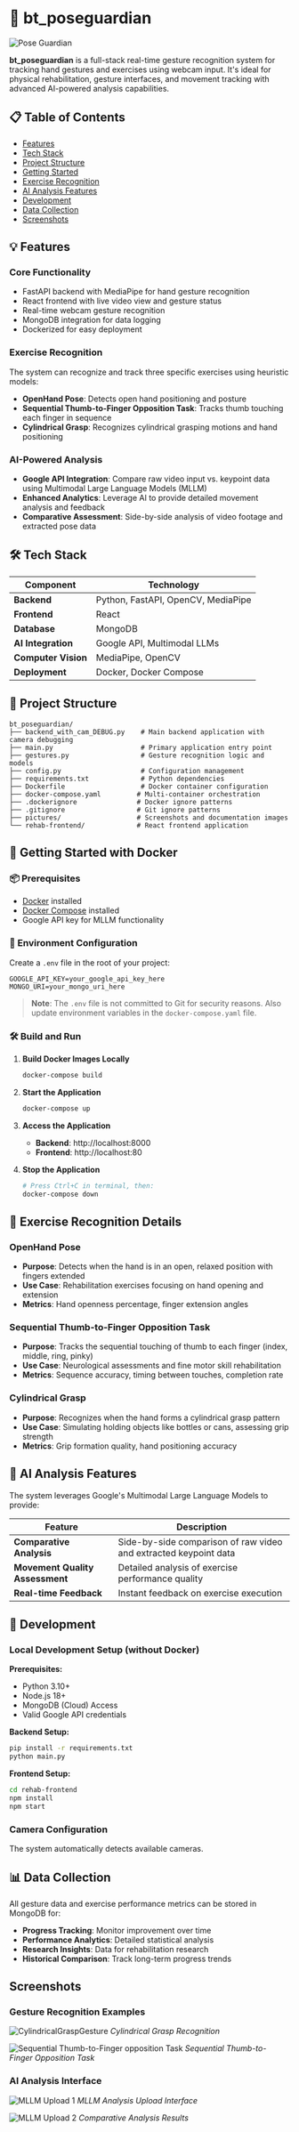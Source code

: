 # 🧠 bt_poseguardian

![Pose Guardian](pictures/pose_guardian.png)

**bt_poseguardian** is a full-stack real-time gesture recognition system for tracking hand gestures and exercises using webcam input. It's ideal for physical rehabilitation, gesture interfaces, and movement tracking with advanced AI-powered analysis capabilities.

## 📋 Table of Contents

- [Features](#-features)
- [Tech Stack](#-tech-stack)
- [Project Structure](#-project-structure)
- [Getting Started](#-getting-started-with-docker)
- [Exercise Recognition](#-exercise-recognition-details)
- [AI Analysis Features](#-ai-analysis-features)
- [Development](#-development)
- [Data Collection](#-data-collection)
- [Screenshots](#screenshots)

## 💡 Features

### Core Functionality
- FastAPI backend with MediaPipe for hand gesture recognition
- React frontend with live video view and gesture status
- Real-time webcam gesture recognition
- MongoDB integration for data logging
- Dockerized for easy deployment

### Exercise Recognition
The system can recognize and track three specific exercises using heuristic models:
- **OpenHand Pose**: Detects open hand positioning and posture
- **Sequential Thumb-to-Finger Opposition Task**: Tracks thumb touching each finger in sequence
- **Cylindrical Grasp**: Recognizes cylindrical grasping motions and hand positioning

### AI-Powered Analysis
- **Google API Integration**: Compare raw video input vs. keypoint data using Multimodal Large Language Models (MLLM)
- **Enhanced Analytics**: Leverage AI to provide detailed movement analysis and feedback
- **Comparative Assessment**: Side-by-side analysis of video footage and extracted pose data

## 🛠 Tech Stack

| Component | Technology |
|-----------|------------|
| **Backend** | Python, FastAPI, OpenCV, MediaPipe |
| **Frontend** | React |
| **Database** | MongoDB |
| **AI Integration** | Google API, Multimodal LLMs |
| **Computer Vision** | MediaPipe, OpenCV |
| **Deployment** | Docker, Docker Compose |

## 📁 Project Structure

```
bt_poseguardian/
├── backend_with_cam_DEBUG.py    # Main backend application with camera debugging
├── main.py                      # Primary application entry point
├── gestures.py                  # Gesture recognition logic and models
├── config.py                    # Configuration management
├── requirements.txt             # Python dependencies
├── Dockerfile                   # Docker container configuration
├── docker-compose.yaml         # Multi-container orchestration
├── .dockerignore               # Docker ignore patterns
├── .gitignore                  # Git ignore patterns
├── pictures/                   # Screenshots and documentation images
└── rehab-frontend/             # React frontend application
```

## 🚀 Getting Started with Docker

### 📦 Prerequisites

- [Docker](https://www.docker.com/) installed
- [Docker Compose](https://docs.docker.com/compose/) installed
- Google API key for MLLM functionality

### 📁 Environment Configuration

Create a `.env` file in the root of your project:

```env
GOOGLE_API_KEY=your_google_api_key_here
MONGO_URI=your_mongo_uri_here
```

> **Note**: The `.env` file is not committed to Git for security reasons. Also update environment variables in the `docker-compose.yaml` file.

### 🛠 Build and Run

1. **Build Docker Images Locally**
   ```bash
   docker-compose build
   ```

2. **Start the Application**
   ```bash
   docker-compose up
   ```

3. **Access the Application**
   - **Backend**: http://localhost:8000
   - **Frontend**: http://localhost:80

4. **Stop the Application**
   ```bash
   # Press Ctrl+C in terminal, then:
   docker-compose down
   ```

## 🎯 Exercise Recognition Details

### OpenHand Pose
- **Purpose**: Detects when the hand is in an open, relaxed position with fingers extended
- **Use Case**: Rehabilitation exercises focusing on hand opening and extension
- **Metrics**: Hand openness percentage, finger extension angles

### Sequential Thumb-to-Finger Opposition Task
- **Purpose**: Tracks the sequential touching of thumb to each finger (index, middle, ring, pinky)
- **Use Case**: Neurological assessments and fine motor skill rehabilitation
- **Metrics**: Sequence accuracy, timing between touches, completion rate

### Cylindrical Grasp
- **Purpose**: Recognizes when the hand forms a cylindrical grasp pattern
- **Use Case**: Simulating holding objects like bottles or cans, assessing grip strength
- **Metrics**: Grip formation quality, hand positioning accuracy

## 🤖 AI Analysis Features

The system leverages Google's Multimodal Large Language Models to provide:

| Feature | Description |
|---------|-------------|
| **Comparative Analysis** | Side-by-side comparison of raw video and extracted keypoint data |
| **Movement Quality Assessment** | Detailed analysis of exercise performance quality |
| **Real-time Feedback** | Instant feedback on exercise execution |

## 🔧 Development

### Local Development Setup (without Docker)

**Prerequisites:**
- Python 3.10+
- Node.js 18+
- MongoDB (Cloud) Access
- Valid Google API credentials

**Backend Setup:**
```bash
pip install -r requirements.txt
python main.py
```

**Frontend Setup:**
```bash
cd rehab-frontend
npm install
npm start
```

### Camera Configuration

The system automatically detects available cameras. 

## 📊 Data Collection

All gesture data and exercise performance metrics can be stored in MongoDB for:

- **Progress Tracking**: Monitor improvement over time
- **Performance Analytics**: Detailed statistical analysis
- **Research Insights**: Data for rehabilitation research
- **Historical Comparison**: Track long-term progress trends

## Screenshots

### Gesture Recognition Examples

![CylindricalGraspGesture](pictures/grasp.png)
*Cylindrical Grasp Recognition*

![Sequential Thumb-to-Finger opposition Task](pictures/thumb.gif)
*Sequential Thumb-to-Finger Opposition Task*

### AI Analysis Interface

![MLLM Upload 1](pictures/upload1.png)
*MLLM Analysis Upload Interface*

![MLLM Upload 2](pictures/upload2.png)
*Comparative Analysis Results*